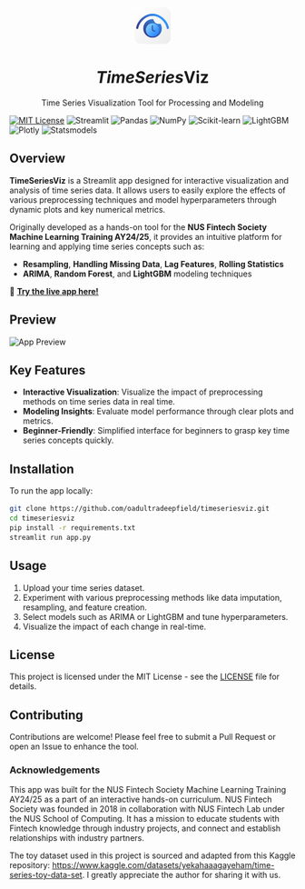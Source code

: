 <div align="center">
  <img src="https://github.com/oadultradeepfield/timeseriesviz/blob/main/logo.png" width="64px"><br> 
  <h1>
    <i>TimeSeries</i>Viz
  </h1>
  <p>
    Time Series Visualization Tool for Processing and Modeling
  </p>
</div>

[![MIT License](https://img.shields.io/badge/License-MIT-yellow.svg)](https://opensource.org/licenses/MIT)
![Streamlit](https://img.shields.io/badge/Streamlit-1.38.0-ff4b4b?logo=Streamlit&logoColor=white)
![Pandas](https://img.shields.io/badge/Pandas-2.2.3-150458?logo=pandas)
![NumPy](https://img.shields.io/badge/NumPy-2.1.1-013243?logo=numpy&logoColor=white)
![Scikit-learn](https://img.shields.io/badge/Scikit--learn-1.5.2-f7931e?logo=scikit-learn&logoColor=white)
![LightGBM](https://img.shields.io/badge/LightGBM-4.5.0-00ff00?logo=LightGBM&logoColor=white)
![Plotly](https://img.shields.io/badge/Plotly-5.24.1-3f4f75?logo=plotly&logoColor=white)
![Statsmodels](https://img.shields.io/badge/Statsmodels-0.14.3-009999?logo=statsmodels&logoColor=white)

## Overview

**TimeSeriesViz** is a Streamlit app designed for interactive visualization and analysis of time series data. It allows users to easily explore the effects of various preprocessing techniques and model hyperparameters through dynamic plots and key numerical metrics.

Originally developed as a hands-on tool for the **NUS Fintech Society Machine Learning Training AY24/25**, it provides an intuitive platform for learning and applying time series concepts such as:

- **Resampling**, **Handling Missing Data**, **Lag Features**, **Rolling Statistics**
- **ARIMA**, **Random Forest**, and **LightGBM** modeling techniques

🔗 **[Try the live app here!](https://timeseriesviz.streamlit.app/)**

## Preview

![App Preview](https://github.com/oadultradeepfield/timeseriesviz/blob/main/preview.gif)

## Key Features

- **Interactive Visualization**: Visualize the impact of preprocessing methods on time series data in real time.
- **Modeling Insights**: Evaluate model performance through clear plots and metrics.
- **Beginner-Friendly**: Simplified interface for beginners to grasp key time series concepts quickly.

## Installation

To run the app locally:

```bash
git clone https://github.com/oadultradeepfield/timeseriesviz.git
cd timeseriesviz
pip install -r requirements.txt
streamlit run app.py
```

## Usage
1. Upload your time series dataset.
2. Experiment with various preprocessing methods like data imputation, resampling, and feature creation.
3. Select models such as ARIMA or LightGBM and tune hyperparameters.
4. Visualize the impact of each change in real-time.

## License
This project is licensed under the MIT License - see the [LICENSE](https://github.com/oadultradeepfield/timeseriesviz/blob/main/LICENSE) file for details.

## Contributing
Contributions are welcome! Please feel free to submit a Pull Request or open an Issue to enhance the tool.

### Acknowledgements
This app was built for the NUS Fintech Society Machine Learning Training AY24/25 as a part of an interactive hands-on curriculum. NUS Fintech Society was founded in 2018 in collaboration with NUS Fintech Lab under the NUS School of Computing. It has a mission to educate students with Fintech knowledge through industry projects, and connect and establish relationships with industry partners.

The toy dataset used in this project is sourced and adapted from this Kaggle repository: https://www.kaggle.com/datasets/yekahaaagayeham/time-series-toy-data-set. I greatly appreciate the author for sharing it with us.
